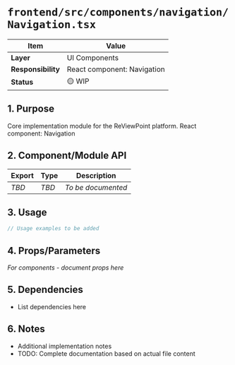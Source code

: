 # `frontend/src/components/navigation/Navigation.tsx`

| Item               | Value                                                              |
| ------------------ | ------------------------------------------------------------------ |
| **Layer**          | UI Components                                                           |
| **Responsibility** | React component: Navigation                                                   |
| **Status**         | 🟡 WIP                                                            |

## 1. Purpose

Core implementation module for the ReViewPoint platform. React component: Navigation

## 2. Component/Module API

| Export       | Type     | Description            |
| ------------ | -------- | ---------------------- |
| *TBD*        | *TBD*    | *To be documented*     |

## 3. Usage

```typescript
// Usage examples to be added
```

## 4. Props/Parameters

*For components - document props here*

## 5. Dependencies

- List dependencies here

## 6. Notes

- Additional implementation notes
- TODO: Complete documentation based on actual file content
